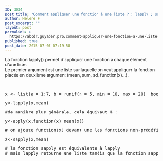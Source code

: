 ```yaml
---
ID: 3034
post_title: 'Comment appliquer une fonction à une liste ? : lapply ; sapply ?'
author: Helene F
post_excerpt: ""
layout: post
permalink: >
  https://abcdr.guyader.pro/comment-appliquer-une-fonction-a-une-liste-lapply-sapply/
published: true
post_date: 2015-07-07 07:19:58
---
```

<p>La fonction lapply() permet d'appliquer une fonction à chaque élément d’une liste.<br /> Le premier argument est une liste sur laquelle on veut appliquer la fonction placée en deuxième argument (mean, sum, sd, function(x)…).</p><p> <pre lang='rsplus'><br /><br />x &lt;- list(a = 1:7, b = runif(n = 5, min = 10, max = 20), booleen = c(TRUE,FALSE,FALSE,TRUE))</p><p>y&lt;-lapply(x,mean)</p><p>#de manière plus générale, cela équivaut à :</p><p>y&lt;-apply(x,function(x) mean(x))</p><p># on ajoute function(x) devant une les fonctions non-prédéfinies dans R</p><p>z&lt;-sapply(x,mean)</p><p># la fonction sapply est équivalente à lapply <br /># mais lapply retourne une liste tandis que la fonction sapply retourne un vecteur numérique, une matrice ou quand cela n'est pas possible, une liste.</p><p></pre> </p><p> </p><p> </p><p> </p><p> </p><p> </p><p> </p>